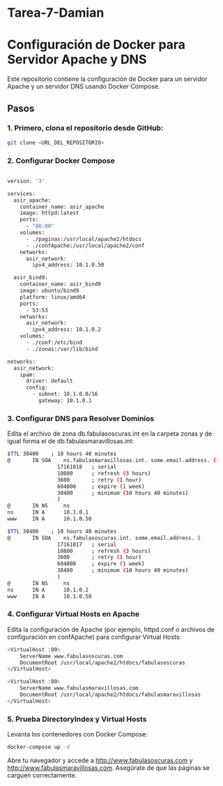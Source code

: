 # Tarea-7-Damian
# Configuración de Docker para Servidor Apache y DNS

Este repositorio contiene la configuración de Docker para un servidor Apache y un servidor DNS usando Docker Compose.

## Pasos

### 1. Primero, clona el repositorio desde GitHub:

```bash
git clone <URL_DEL_REPOSITORIO>
```

###  2. Configurar Docker Compose

```bash 

version: '3'

services:
  asir_apache:
    container_name: asir_apache
    image: httpd:latest
    ports:
      - "80:80"
    volumes:
      - ./paginas:/usr/local/apache2/htdocs
      - ./confApache:/usr/local/apache2/conf
    networks:
      asir_network:
        ipv4_address: 10.1.0.50

  asir_bind9:
    container_name: asir_bind9
    image: ubuntu/bind9
    platform: linux/amd64
    ports:
      - 53:53
    networks:
      asir_network:
        ipv4_address: 10.1.0.2
    volumes:
      - ./conf:/etc/bind
      - ./zonas:/var/lib/bind

networks:
  asir_network:
    ipam:
      driver: default
      config:
        - subnet: 10.1.0.0/16
          gateway: 10.1.0.1


```
###  3. Configurar DNS para Resolver Dominios

Edita el archivo de zona db.fabulasoscuras.int en la carpeta zonas y de igual forma el de db.fabulasmaravillosas.int:

```bash 
$TTL 38400    ; 10 hours 40 minutes
@       IN SOA    ns.fabulasmaravillosas.int. some.email.address. (
                17161018   ; serial
                10800      ; refresh (3 hours)
                3600       ; retry (1 hour)
                604800     ; expire (1 week)
                38400      ; minimum (10 hours 40 minutes)
                )
@       IN NS     ns
ns      IN A      10.1.0.1
www     IN A      10.1.0.50
```
```bash 
$TTL 38400    ; 10 hours 40 minutes
@       IN SOA    ns.fabulasoscuras.int. some.email.address. (
                17161017   ; serial
                10800      ; refresh (3 hours)
                3600       ; retry (1 hour)
                604800     ; expire (1 week)
                38400      ; minimum (10 hours 40 minutes)
                )
@       IN NS     ns
ns      IN A      10.1.0.2
www     IN A      10.1.0.50
```
### 4. Configurar Virtual Hosts en Apache

Edita la configuración de Apache (por ejemplo, httpd.conf o archivos de configuración en confApache) para configurar Virtual Hosts:

```bash 
<VirtualHost :80>
    ServerName www.fabulasoscuras.com
    DocumentRoot /usr/local/apache2/htdocs/fabulasoscuras
</VirtualHost>

<VirtualHost :80>
    ServerName www.fabulasmaravillosas.com
    DocumentRoot /usr/local/apache2/htdocs/fabulasmaravillosas
</VirtualHost>
```
### 5. Prueba DirectoryIndex y Virtual Hosts

Levanta los contenedores con Docker Compose:

```bash 
docker-compose up -d

```
Abre tu navegador y accede a http://www.fabulasoscuras.com y http://www.fabulasmaravillosas.com. Asegúrate de que las páginas se carguen correctamente.

